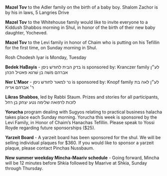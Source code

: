 **Mazel Tov** to the Adler family on the birth of a baby boy. Shalom Zachor is by his in laws, 5 Langries Drive

**Mazel Tov** to the Whitehouse family would like to invite everyone to a Kiddush Shabbos morning in Shul, in honor of the birth of their new baby daughter, Yocheved.

**Mazel Tov** to the Levi family in honor of Chaim who is putting on his Tefillin for the first time, on Sunday morning in Shul.

Rosh Chodesh Iyar is Monday, Tuesday

**Bedek HaBayis** - בּדק הבּית לחודשׁ ניסן is sponsored by: Kranczer family
לע״ן אברהם משׁה בּן שׁרגא פאטיל הכּהן

**Ner L'Maor** -   נר למאור לחודשׁ ניסן is sponsored by: Knopf family
לע״ן לאה בּת ר׳ אברהם אריה

**Likras Shabbos**, led by Rabbi Staum. Prizes and stories for all participants, לזכות לרפואה שלימה נטע יצחק בן רחל

**Yorucha** program dealing with Sugyos relating to practical business halacha takes place each Sunday morning. Yorucha this week is sponsored by the Levi Family, in Honor of Chaim’s Hanachas Tefillin. Please speak to Yossi Royde regarding future sponsorships ($25).

**Yarzeit Board** - A yarzeit board has been sponsored for the shul. We will be selling individual plaques for $360. If you would like to sponsor a yarzeit plaque, please contact Pinchas Nussbaum.

**New summer weekday Mincha-Maariv schedule** - Going forward, Mincha will be 12 minutes before Shkia followed by Maarive at Shkia, Sunday through Thursday.
